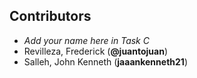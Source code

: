 ## Contributors

- _Add your name here in Task C_
- Revilleza, Frederick (**@juantojuan**)
- Salleh, John Kenneth (**jaaankenneth21**)